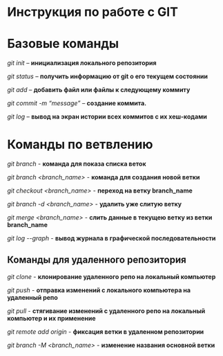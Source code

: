 # Инструкция по работе с GIT

# Базовые команды

*git init* – **инициализация локального репозитория**

*git status* – **получить информацию от git о его текущем состоянии**

*git add* – **добавить файл или файлы к следующему коммиту**

*git commit -m “message”* – **создание коммита.**

*git log* – **вывод на экран истории всех коммитов с их хеш-кодами**


# Команды по ветвлению

*git branch* - **команда для показа списка веток**

*git branch <branch_name>* - **команда для создания новой ветки**

*git checkout <branch_name>* - **переход на ветку branch_name**

*git branch -d <branch_name>* - **удалить уже слитую ветку**

*git merge <branch_name>* - **слить данные в текущею ветку из ветки branch_name**

*git log --graph* - **вывод журнала в графической последовательности**

## Команды для удаленного репозитория

*git clone* - **клонирование удаленного репо на локальный компьютер**

*git push* - **отправка изменений с локального компьютера на удаленный репо**

*git pull* - **стягивание изменений с удаленного репо на локальный компьютер и их применение**

*git remote add origin* - **фиксация ветки в удаленном репозитории**

*git branch -M <branch_name>* - **изменение названия основной ветки**